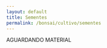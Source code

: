 ```yaml
---
layout: default
title: Sementes
permalink: /bonsai/cultivo/sementes
---
```


<main class="main">
<p class="paragrafo1">
AGUARDANDO MATERIAL
</p>
</main>
